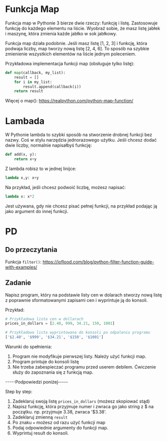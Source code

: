 # Funkcja Map

Funkcja map w Pythonie 3 bierze dwie rzeczy: funkcję i listę. Zastosowuje funkcję do każdego elementu na liście. 
Wyobraź sobie, że masz listę jabłek i maszynę, która zmienia każde jabłko w sok jabłkowy. 

Funkcja map działa podobnie. Jeśli masz listę [1, 2, 3] i funkcję, która podwaja liczby, map tworzy nową listę [2, 4, 6]. To sposób na szybkie zmienienie wszystkich elementów na liście jednym poleceniem.

Przykładowa implementacja funkcji map (obsługuje tylko listę):

```python
def map(callback, my_list): 
    result = [] 
    for i in my_list: 
        result.append(callback(i)) 
    return result
```

Więcej o map(): https://realpython.com/python-map-function/

# Lambada


W Pythonie lambda to szybki sposób na stworzenie drobnej funkcji bez nazwy. Coś w stylu narzędzia jednorazowego użytku.
Jeśli chcesz dodać dwie liczby, normalnie napisałbyś funkcję:

```python 
def add(x, y):
    return x+y
```

Z lambda robisz to w jednej linijce: 

```python
lambda x,y: x+y
```

Na przykład, jeśli chcesz podwoić liczbę, możesz napisać:

```python
lambda x: x*2
```

Jest używana, gdy nie chcesz pisać pełnej funkcji, na przykład podając ją jako argument do innej funkcji.


# PD

## Do przeczytania

Funkcja `filter()`: https://ioflood.com/blog/python-filter-function-guide-with-examples/

## Zadanie

Napisz program, który na podstawie listy cen w dolarach stworzy nową listę z poprawnie sformatowanymi zapisami cen i wyprintuje ją do konsoli.

Przykład:

```python
# Przykładowa lista cen w dollarach
prices_in_dollars = [2.40, 999, 34.21, 150, 1001]

# Przykładowa lista wyprintowana do konsoli po odpaleniu programu
['$2.40', '$999', '$34.21', '$150', '$1001']

```

Warunki do spełnienia:
1. Program nie modyfikuje pierwszej listy. Należy użyć funkcji map.
2. Program printuje do konsoli listę
3. Nie trzeba zabespieczać programu przed userem debilem. Ćwiczenie służy do zapoznania się z funkcją map.

-----Podpowiedzi poniżej-----

Step by step:

1. Zadeklaruj swoją listę `prices_in_dollars` (możesz skopiować stąd)
2. Napisz funkcję, która przyjmuje numer i zwraca go jako string z $ na początku. np. przyjmuje 3.38, zwraca '$3.38'.
3. Zadeklaruj zmienną `result`
4. Po znaku `=` możesz od razu użyć funkcji map
5. Podaj odpowiednie argumenty do funkcji map.
6. Wyprintuj result do konsoli.
